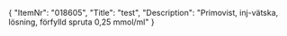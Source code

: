 {
  "ItemNr": "018605",
  "Title": "test",
  "Description": "Primovist, inj-vätska, lösning, förfylld spruta 0,25 mmol/ml"
}